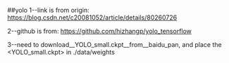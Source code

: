 ##yolo
1--link is from origin:
https://blog.csdn.net/c20081052/article/details/80260726

2--github is from:
https://github.com/hizhangp/yolo_tensorflow

3--need to download__YOLO_small.ckpt__from__baidu_pan, and place the <YOLO_small.ckpt> in ./data/weights